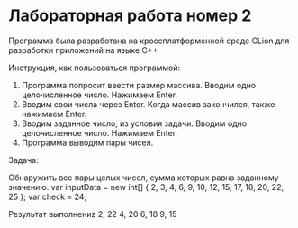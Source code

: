 <p><h1>Лабораторная работа номер 2</h1>

Программа была разработана на кроссплатформенной среде CLion для разработки приложений на языке C++

Инструкция, как пользоваться программой:
1. Программа попросит ввести размер массива. Вводим одно целочисленное число. Нажимаем Enter.
2. Вводим свои числа через Enter. Когда массив закончился, также нажимаем Enter.
3. Вводим заданное число, из условия задачи. Вводим одно целочисленное число. Нажимаем Enter.
4. Программа выводим пары чисел.

Задача:

Обнаружить все пары целых чисел, сумма которых равна заданному значению.
var inputData = new int[] { 2, 3, 4, 6, 9, 10, 12, 15, 17, 18, 20, 22, 25 };
var check = 24;

Результат выполнениz
2, 22
4, 20
6, 18
9, 15</p>
